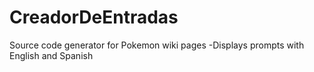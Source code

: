 # CreadorDeEntradas
Source code generator for Pokemon wiki pages
-Displays prompts with English and Spanish
